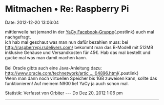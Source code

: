Mitmachen • Re: Raspberry Pi
============================

Date: 2012-12-20 13:06:04

mittlerweile hat jemand in der [YaCy
Facebook-Gruppe](http://www.facebook.com/yacy.search.engine){.postlink}
auch mal nachgefragt.\
ich hab mal geschaut was man nun dafür bezahlen muss: bei
<http://raspberrypi.rsdelivers.com/> bekommt man das B-Modell mit 512MB
inklusive Gehäuse und Versandkosten für 45€. Hab das mal bestellt und
gucke mal was man damit machen kann.\
\
Bei Oracle gibts auch eine Java-Anleitung dazu:
[http://www.oracle.com/technetwork/artic \...
04896.html](http://www.oracle.com/technetwork/articles/java/raspberrypi-1704896.html){.postlink}\
Wenn man dann noch virtuellen Speicher bis 1GB zuweisen kann, sollte das
funktionieren! Auf meinem N900 lief YaCy ja auch schon mal.

Statistik: Verfasst von
[Orbiter](http://forum.yacy-websuche.de/memberlist.php?mode=viewprofile&u=2)
--- Do Dez 20, 2012 1:06 pm

------------------------------------------------------------------------
